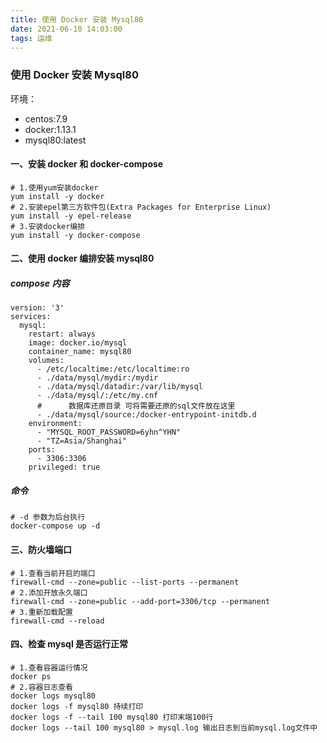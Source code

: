 ```yaml
---
title: 使用 Docker 安装 Mysql80
date: 2021-06-10 14:03:00
tags: 运维
---
```

### 使用 Docker 安装 Mysql80
环境：
- centos:7.9
- docker:1.13.1
- mysql80:latest

#### 一、安装 docker 和 docker-compose
```
# 1.使用yum安装docker
yum install -y docker
# 2.安装epel第三方软件包(Extra Packages for Enterprise Linux)
yum install -y epel-release
# 3.安装docker编排
yum install -y docker-compose
```
#### 二、使用 docker 编排安装 mysql80
##### compose 内容
```
version: '3'
services:
  mysql:
    restart: always
    image: docker.io/mysql
    container_name: mysql80
    volumes:
      - /etc/localtime:/etc/localtime:ro
      - ./data/mysql/mydir:/mydir
      - ./data/mysql/datadir:/var/lib/mysql
      - ./data/mysql/:/etc/my.cnf
      #      数据库还原目录 可将需要还原的sql文件放在这里
      - ./data/mysql/source:/docker-entrypoint-initdb.d
    environment:
      - "MYSQL_ROOT_PASSWORD=6yhn^YHN"
      - "TZ=Asia/Shanghai"
    ports:
      - 3306:3306
    privileged: true
```
##### 命令
```
# -d 参数为后台执行
docker-compose up -d
```
#### 三、防火墙端口
```
# 1.查看当前开启的端口
firewall-cmd --zone=public --list-ports --permanent
# 2.添加开放永久端口
firewall-cmd --zone=public --add-port=3306/tcp --permanent
# 3.重新加载配置
firewall-cmd --reload
```
#### 四、检查 mysql 是否运行正常
```
# 1.查看容器运行情况
docker ps
# 2.容器日志查看
docker logs mysql80
docker logs -f mysql80 持续打印
docker logs -f --tail 100 mysql80 打印末端100行
docker logs --tail 100 mysql80 > mysql.log 输出日志到当前mysql.log文件中
```